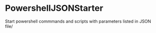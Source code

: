 # PowershellJSONStarter
Start powershell commmands and scripts with parameters listed in JSON file/
